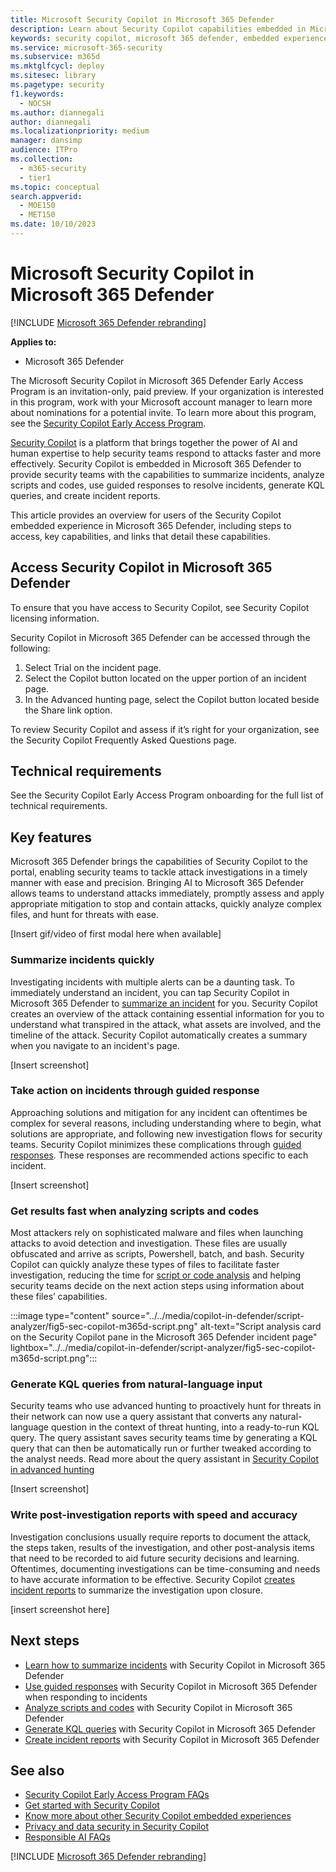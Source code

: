 ```yaml
---
title: Microsoft Security Copilot in Microsoft 365 Defender
description: Learn about Security Copilot capabilities embedded in Microsoft 365 Defender.
keywords: security copilot, microsoft 365 defender, embedded experience, incident summary, script analyzer, script analysis, query assistant, m365, incident report, guided response, incident response automated, automatic incident response, summarize incidents, summarize incident report
ms.service: microsoft-365-security
ms.subservice: m365d
ms.mktglfcycl: deploy
ms.sitesec: library
ms.pagetype: security
f1.keywords:
  - NOCSH
ms.author: diannegali
author: diannegali
ms.localizationpriority: medium
manager: dansimp
audience: ITPro
ms.collection: 
  - m365-security
  - tier1
ms.topic: conceptual
search.appverid:
  - MOE150
  - MET150
ms.date: 10/10/2023
---
```


# Microsoft Security Copilot in Microsoft 365 Defender

[!INCLUDE [Microsoft 365 Defender rebranding](../includes/microsoft-defender.md)]

**Applies to:**

- Microsoft 365 Defender

The Microsoft Security Copilot in Microsoft 365 Defender Early Access Program is an invitation-only, paid preview. If your organization is interested in this program, work with your Microsoft account manager to learn more about nominations for a potential invite. To learn more about this program, see the [Security Copilot Early Access Program](/security-copilot/faq-security-copilot.md).

[Security Copilot](/security-copilot/microsoft-security-copilot.md) is a platform that brings together the power of AI and human expertise to help security teams respond to attacks faster and more effectively. Security Copilot is embedded in Microsoft 365 Defender to provide security teams with the capabilities to summarize incidents, analyze scripts and codes, use guided responses to resolve incidents, generate KQL queries, and create incident reports.

This article provides an overview for users of the Security Copilot embedded experience in Microsoft 365 Defender, including steps to access, key capabilities, and links that detail these capabilities.

## Access Security Copilot in Microsoft 365 Defender

To ensure that you have access to Security Copilot, see Security Copilot licensing information.

Security Copilot in Microsoft 365 Defender can be accessed through the following:

1. Select Trial on the incident page.
2. Select the Copilot button located on the upper portion of an incident page.
3. In the Advanced hunting page, select the Copilot button located beside the Share link option.

To review Security Copilot and assess if it’s right for your organization, see the Security Copilot Frequently Asked Questions page.

## Technical requirements

See the Security Copilot Early Access Program onboarding for the full list of technical requirements.

## Key features

Microsoft 365 Defender brings the capabilities of Security Copilot to the portal, enabling security teams to tackle attack investigations in a timely manner with ease and precision. Bringing AI to Microsoft 365 Defender allows teams to understand attacks immediately, promptly assess and apply appropriate mitigation to stop and contain attacks, quickly analyze complex files, and hunt for threats with ease.

[Insert gif/video of first modal here when available]

### Summarize incidents quickly

Investigating incidents with multiple alerts can be a daunting task. To immediately understand an incident, you can tap Security Copilot in Microsoft 365 Defender to [summarize an incident](security-copilot-m365d-incident-summary.md) for you. Security Copilot creates an overview of the attack containing essential information for you to understand what transpired in the attack, what assets are involved, and the timeline of the attack. Security Copilot automatically creates a summary when you navigate to an incident's page.

[Insert screenshot]

### Take action on incidents through guided response

Approaching solutions and mitigation for any incident can oftentimes be complex for several reasons, including understanding where to begin, what solutions are appropriate, and following new investigation flows for security teams. Security Copilot minimizes these complications through [guided responses](security-copilot-m365d-guided-response.md). These responses are recommended actions specific to each incident.

[Insert screenshot]

### Get results fast when analyzing scripts and codes

Most attackers rely on sophisticated malware and files when launching attacks to avoid detection and investigation. These files are usually obfuscated and arrive as scripts, Powershell, batch, and bash. Security Copilot can quickly analyze these types of files to facilitate faster investigation, reducing the time for [script or code analysis](security-copilot-m365d-script-analysis.md) and helping security teams decide on the next action steps using information about these files’ capabilities.

:::image type="content" source="../../media/copilot-in-defender/script-analyzer/fig5-sec-copilot-m365d-script.png" alt-text="Script analysis card on the Security Copilot pane in the Microsoft 365 Defender incident page" lightbox="../../media/copilot-in-defender/script-analyzer/fig5-sec-copilot-m365d-script.png":::

### Generate KQL queries from natural-language input 

Security teams who use advanced hunting to proactively hunt for threats in their network can now use a query assistant that converts any natural-language question in the context of threat hunting, into a ready-to-run KQL query. The query assistant saves security teams time by generating a KQL query that can then be automatically run or further tweaked according to the analyst needs. Read more about the query assistant in [Security Copilot in advanced hunting](advanced-hunting-security-copilot.md)

[Insert screenshot]

### Write post-investigation reports with speed and accuracy

Investigation conclusions usually require reports to document the attack, the steps taken, results of the investigation, and other post-analysis items that need to be recorded to aid future security decisions and learning. Oftentimes, documenting investigations can be time-consuming and needs to have accurate information to be effective. Security Copilot [creates incident reports](security-copilot-m365d-create-incident-report.md) to summarize the investigation upon closure.

[insert screenshot here]

## Next steps

- [Learn how to summarize incidents](security-copilot-m365d-incident-summary.md) with Security Copilot in Microsoft 365 Defender
- [Use guided responses](security-copilot-m365d-guided-response.md) with Security Copilot in Microsoft 365 Defender when responding to incidents
- [Analyze scripts and codes](security-copilot-m365d-script-analysis.md) with Security Copilot in Microsoft 365 Defender
- [Generate KQL queries](advanced-hunting-security-copilot.md) with Security Copilot in Microsoft 365 Defender
- [Create incident reports](security-copilot-m365d-create-incident-report.md) with Security Copilot in Microsoft 365 Defender

## See also

- [Security Copilot Early Access Program FAQs](/security-copilot/faq-security-copilot.md)
- [Get started with Security Copilot](/copilot/microsoft-365-copilot-requirements.md)
- [Know more about other Security Copilot embedded experiences](/copilot/experiences-security-copilot.md)
- [Privacy and data security in Security Copilot](/security-copilot/privacy-data-security.md)
- [Responsible AI FAQs](/security-copilot/responsible-ai-overview-security-copilot.md)

[!INCLUDE [Microsoft 365 Defender rebranding](../../includes/defender-m3d-techcommunity.md)]